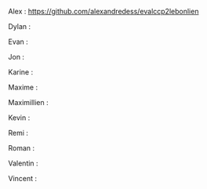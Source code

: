 Alex : https://github.com/alexandredess/evalccp2lebonlien

Dylan : 

Evan :

Jon :

Karine : 

Maxime : 

Maximillien : 

Kevin :

Remi :

Roman :

Valentin : 

Vincent : 

